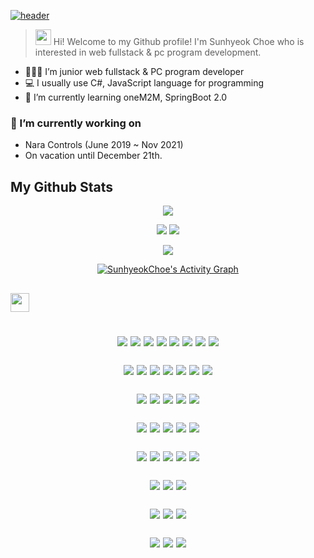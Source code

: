 [![header](https://capsule-render.vercel.app/api?type=waving&color=gradient&height=250&section=header&fontSize=90&text=Sunhyeok%20Choe)](https://github.com/SunhyeokChoe)
> <img src="https://media.giphy.com/media/hvRJCLFzcasrR4ia7z/giphy.gif" width="25px"> Hi! Welcome to my Github profile! I'm Sunhyeok Choe who is interested in web fullstack & pc program development.

- 👩🏻‍💼 I’m junior web fullstack & PC program developer
- 💻 I usually use C#, JavaScript language for programming
- 🌱 I’m currently learning oneM2M, SpringBoot 2.0

### 🔭 I’m currently working on
- Nara Controls (June 2019 ~ Nov 2021)
- On vacation until December 21th.

## My Github Stats
<p align = "center" style="margin-bottom: 10px;">
    <img src = "https://github-readme-streak-stats.herokuapp.com/?user=SunhyeokChoe&theme=calm">
</p>

<p align = "center" style="margin-bottom: 10px;">
    <img src = "https://github-readme-stats.vercel.app/api?username=SunhyeokChoe&show_icons=true&count_private=true&include_all_commits=true&theme=onedark&hide_rank=true">
    <img src = "https://github-readme-stats.vercel.app/api/top-langs/?username=SunhyeokChoe&langs_count=8&count_private=true&exclude_repo=IoTSharp,awesome-wiki,InplaceEditBoxLib,awesome-avalonia,gitignore,allive,FinanceDataReader,ookii-dialogs-wpf,use-asset,MessageBox.Avalonia,covid19india-react,twitter-korean-text,git-usage,devil-glitches&layout=compact&theme=onedark">
</p>

<p align="center" style="margin-bottom: 10px;">
    <img src="https://github-profile-trophy.vercel.app/?username=SunhyeokChoe&column=7&theme=onedark"/>
</p>

<p align = "center">
    <a href="https://github.com/ashutosh00710/github-readme-activity-graph">
    <img alt="SunhyeokChoe's Activity Graph" src="https://activity-graph.herokuapp.com/graph?username=SunhyeokChoe&bg_color=1F222E&color=F8D866&line=F85D7F&point=FFFFFF&hide_border=true" />
    </a>
</p>

<h2 style="border-bottom: 1px solid var(--color-border-muted); font-size: 1.5em; padding-bottom: .3em;">
    <a href="https://stackshare.io/sunhyeokchoe/my-stack">
        <img src="https://img.shields.io/badge/Tech-Stack-0690fa.svg" height="30" />
    </a>
<h2/>
<div align="center">
    <p>
        <img src="https://img.shields.io/badge/C%23-6B03FC?style=for-the-badge&logo=c sharp&logoColor=white"/>
        <img src="https://img.shields.io/badge/C-A8B9CC?style=for-the-badge&logo=C&logoColor=white"/>
        <img src="https://img.shields.io/badge/C++-00599C?style=for-the-badge&logo=C%2B%2B&logoColor=white"/>
        <img src="https://img.shields.io/badge/Java-007396?style=for-the-badge&logo=java&logoColor=white"/>
        <img src="https://img.shields.io/badge/Javascript-ffb13b?style=for-the-badge&logo=javascript&logoColor=white"/>
        <img src="https://img.shields.io/badge/Typescript-3178C6?style=for-the-badge&logo=Typescript&logoColor=white"/>
        <img src="https://img.shields.io/badge/Python-3766AB?style=for-the-badge&logo=python&logoColor=white"/>
        <img src="https://img.shields.io/badge/Git-F05032.svg?style=for-the-badge&logo=Git&logoColor=white"/>
    </p>
    <p>
        <img src="https://img.shields.io/badge/HTML-E34F26?style=for-the-badge&logo=html5&logoColor=white"/>
        <img src="https://img.shields.io/badge/CSS-1572B6?style=for-the-badge&logo=css3&logoColor=white"/>
        <img src="https://img.shields.io/badge/jQuery-0769AD?style=for-the-badge&logo=jQuery&logoColor=white"/>
        <img src="https://img.shields.io/badge/React.js-47848F?style=for-the-badge&logo=react&logoColor=white"/>
        <img src="https://img.shields.io/badge/Electron-61DAFB?style=for-the-badge&logo=Electron&logoColor=white"/>
        <img src="https://img.shields.io/badge/node.js-%2343853D.svg?style=for-the-badge&logo=node.js&logoColor=white"/>
        <img src="https://img.shields.io/badge/express.js-%23404d59.svg?style=for-the-badge&logo=express&logoColor=white"/>
    </p>
    <p>
        <img src="https://img.shields.io/badge/.NET-03A5FC?style=for-the-badge&logo=.net&logoColor=white"/>
        <img src="https://img.shields.io/badge/WPF-6B03FC?style=for-the-badge&logo=Windows&logoColor=white"/>
        <img src="https://img.shields.io/badge/Windows Forms-0173D4?style=for-the-badge&logo=Windows&logoColor=white"/>
        <img src="https://img.shields.io/badge/UWP-0173D4?style=for-the-badge&logo=Windows&logoColor=white"/>
        <img src="https://img.shields.io/badge/MVVM-0b032d?style=for-the-badge&logoColor=white"/>
    </p>
    <p>
        <img src="https://img.shields.io/badge/mysql-15008C.svg?style=for-the-badge&logo=mysql&logoColor=white"/>
        <img src="https://img.shields.io/badge/MariaDB-003545.svg?style=for-the-badge&logo=MariaDB&logoColor=white"/>
        <img src="https://img.shields.io/badge/MongoDB-47A248.svg?style=for-the-badge&logo=MongoDB&logoColor=white"/>
        <img src="https://img.shields.io/badge/NGINX-009639?style=for-the-badge&logo=NGINX&logoColor=white"/>
        <img src="https://img.shields.io/badge/Linux-FCC624?style=for-the-badge&logo=Linux&logoColor=white"/>
    </p>
    <p>
        <img src="https://img.shields.io/badge/AWS Lambda-E16008?style=for-the-badge&logo=Amazon AWS&logoColor=white"/>
        <img src="https://img.shields.io/badge/Amazon S3-569A31?style=for-the-badge&logo=Amazon S3&logoColor=white"/>
        <img src="https://img.shields.io/badge/Amazon EC2-E16008?style=for-the-badge&logo=Amazon AWS&logoColor=white"/>
        <img src="https://img.shields.io/badge/Amazon SQS-E16008?style=for-the-badge&logo=Amazon AWS&logoColor=white"/>
        <img src="https://img.shields.io/badge/Amazon SNS-E16008?style=for-the-badge&logo=Amazon AWS&logoColor=white"/>
    </p>
    <p>
        <img src="https://img.shields.io/badge/Amazon API Gateway-E16008?style=for-the-badge&logo=Amazon AWS&logoColor=white"/>
        <img src="https://img.shields.io/badge/Amazon CodeCommit-E16008?style=for-the-badge&logo=Amazon AWS&logoColor=white"/>
        <img src="https://img.shields.io/badge/Amazon CodePipeline-E16008?style=for-the-badge&logo=Amazon AWS&logoColor=white"/>
    </p>
    <p>
        <img src="https://img.shields.io/badge/Amazon CloudWatch-E16008?style=for-the-badge&logo=Amazon AWS&logoColor=white"/>
        <img src="https://img.shields.io/badge/Amazon CloudFormation-E16008?style=for-the-badge&logo=Amazon AWS&logoColor=white"/>
        <img src="https://img.shields.io/badge/Amazon CloudFront-E16008?style=for-the-badge&logo=Amazon AWS&logoColor=white"/>
    </p>
    <p>
        <img src="https://img.shields.io/badge/Amazon EventBridge-E16008?style=for-the-badge&logo=Amazon AWS&logoColor=white"/>
        <img src="https://img.shields.io/badge/Amazon Route 53-E16008?style=for-the-badge&logo=Amazon AWS&logoColor=white"/>
        <img src="https://img.shields.io/badge/Amazon DynamoDB-E16008?style=for-the-badge&logo=Amazon AWS&logoColor=white"/>
    </p>
</div>
